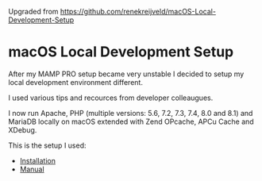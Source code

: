 Upgraded from <a href="https://github.com/renekreijveld/macOS-Local-Development-Setup">https://github.com/renekreijveld/macOS-Local-Development-Setup</a>

# macOS Local Development Setup

After my MAMP PRO setup became very unstable I decided to setup my local development environment different.

I used various tips and recources from developer colleaugues.

I now run Apache, PHP (multiple versions: 5.6, 7.2, 7.3, 7.4, 8.0 and 8.1) and MariaDB locally on macOS extended with Zend OPcache, APCu Cache and XDebug.

This is the setup I used:

- <a href="./development.setup.english.md" target="_blank">Installation</a>
- <a href="./manual.english.md" target="_blank">Manual</a>
